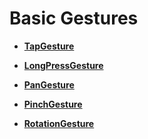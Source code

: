 # Basic Gestures<a name="EN-US_TOPIC_0000001112953120"></a>

-   **[TapGesture](ts-basic-gestures-tapgesture.md)**  

-   **[LongPressGesture](ts-basic-gestures-longpressgesture.md)**  

-   **[PanGesture](ts-basic-gestures-pangesture.md)**  

-   **[PinchGesture](ts-basic-gestures-pinchgesture.md)**  

-   **[RotationGesture](ts-basic-gestures-rotationgesture.md)**  


